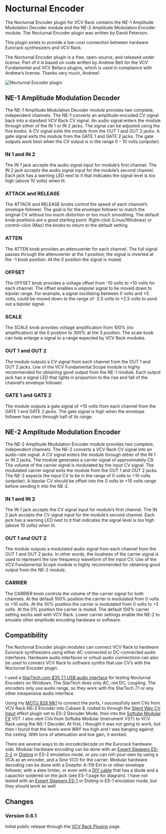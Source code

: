 Nocturnal Encoder
=================

The Nocturnal Encoder plugin for VCV Rack contains the NE-1 Amplitude Modulation
Decoder module and the NE-2 Amplitude Modulation Encoder module. The Nocturnal
Encoder plugin was written by David Peterson.

This plugin exists to provide a low-cost connection between hardware Eurorack
synthesizers and VCV Rack.

The Nocturnal Encoder plugin is a free, open-source, and released under license.
Part of it is based on code written by Andrew Belt for the VCV Fundamental and
VCV Befaco plugins, which is used in compliance with Andrew’s license. Thanks
very much, Andrew!

![Nocturnal Encoder plugin](https://github.com/djpeterso23662/NocturnalEncoder/blob/master/res/NocturnalEncoder_Family.jpg)

NE-1 Amplitude Modulation Decoder
---------------------------------

The NE-1 Amplitude Modulation Decoder module provides two complete, independent
channels. The NE-1 converts an amplitude-encoded CV signal back into a standard
VCV Rack CV signal. An audio signal enters the module through either of the IN 1
or IN 2 jacks. The signal can be adjusted using the five knobs. A CV signal
exits the module from the OUT 1 and OUT 2 jacks. A gate signal exits the module
from the GATE 1 and GATE 2 jacks. The gate outputs work best when the CV output
is in the range 0 – 10 volts (unipolar).

### IN 1 and IN 2

The IN 1 jack accepts the audio signal input for module’s first channel. The IN
2 jack accepts the audio signal input for the module’s second channel. Each jack
has a warning LED next to it that indicates the signal level is too high (above
10 volts) when lit.

### ATTACK and RELEASE

The ATTACK and RELEASE knobs control the speed of each channel’s envelope
follower. The goal is for the envelope follower to match the original CV without
too much distortion or too much smoothing. The default knob positions are a good
starting point. Right-click (Linux/Windows) or control-click (Mac) the knobs to
return to the default setting.

### ATTEN

The ATTEN knob provides an attenuverter for each channel. The full signal passes
through the attenuverter at the 1 position; the signal is inverted at the -1
knob position. At the 0 position the signal is muted.

### OFFSET

The OFFSET knob provides a voltage offset from -10 volts to +10 volts for each
channel. The offset enables a unipolar signal to be moved down to bipolar range.
For example, a signal oscillating between 0 volts and +5 volts, could be moved
down to the range of -2.5 volts to +2.5 volts to send out a bipolar signal.

### SCALE

The SCALE knob provides voltage amplification from 100% (no amplification) at
the 0 position to 300% at the 3 position. The scale knob can help enlarge a
signal to a range expected by VCV Rack modules.

### OUT 1 and OUT 2

The module outputs a CV signal from each channel from the OUT 1 and OUT 2 jacks.
Use of the VCV Fundamental Scope module is highly recommended for obtaining good
output from the NE-1 module. Each output jack has a signal LED that lights in
proportion to the rise and fall of the channel’s envelope follower.

### GATE 1 and GATE 2

The module outputs a gate signal of +10 volts from each channel from the GATE 1
and GATE 2 jacks. The gate signal is high when the envelope follower has risen
through half of its range.

NE-2 Amplitude Modulation Encoder
---------------------------------

The NE-2 Amplitude Modulation Encoder module provides two complete, independent
channels. The NE-2 converts a VCV Rack CV signal into an audio-rate signal. A CV
signal enters the module through either of the IN 1 or IN 2 jacks. The module
generates a carrier signal of approximately C9. The volume of the carrier signal
is modulated by the input CV signal. The modulated carrier signal exits the
module from the OUT 1 and OUT 2 jacks. The NE-2 expects the input CV to be in
the range of 0 volts to +10 volts (unipolar). A bipolar CV should be offset into
the 0 volts to +10 volts range before sending it into the NE-2.

### IN 1 and IN 2

The IN 1 jack accepts the CV signal input for module’s first channel. The IN 2
jack accepts the CV signal input for the module’s second channel. Each jack has
a warning LED next to it that indicates the signal level is too high (above 10
volts) when lit.

### OUT 1 and OUT 2

The module outputs a modulated audio signal from each channel from the OUT 1 and
OUT 2 jacks. In other words, the loudness of the carrier signal is used to
represent the low-frequency waveform of the input CV. Use of the VCV Fundamental
Scope module is highly recommended for obtaining good output from the NE-2
module.

### CARRIER

The CARRIER knob controls the volume of the carrier signal for both channels. At
the default 100% position the carrier is modulated from 0 volts to +10 volts. At
the 50% position the carrier is modulated from 0 volts to +5 volts. At the 0%
position the carrier is muted. The default 100% carrier setting works well with
VCV Rack. Lower carrier settings enable the NE-2 to emulate other amplitude
encoding hardware or software.

Compatibility
-------------

The Nocturnal Encoder plugin modules can connect VCV Rack to hardware Eurorack
synthesizers using either AC-connected or DC-connected audio interfaces.
Hardware audio interfaces or virtual audio connections can also be used to
connect VCV Rack to software synths that use CV’s with the Nocturnal Encoder
plugin.

I used a [StarTech.com \$35 7.1 USB audio
interface](https://www.startech.com/Cards-Adapters/Sound/USB-Audio/USB-7-Channel-Audio-Adapter-with-SPDIF~ICUSBAUDIO7D)
for testing Nocturnal Encoders on Windows. The StarTech does only AC, not DC,
coupling. The encoders only use audio range, so they work with the StarTech 7.1
or any other inexpensive audio interface.

Using my [MOTU 828
Mk1](http://www.motu.com/newsitems/828-makes-recording-technology-history) to
connect the ports, I successfully sent CVs from VCV Rack NS-2 Encoder into
Cubase 8, routed to through the [Silent Way CV
Input](http://www.expert-sleepers.co.uk/silentway.html) effect plugin set to
ES-2 Decoder Mode, then into the [Softube Modular
FX](https://www.softube.com/modular) VST. I also sent CVs from Softube Modular
(instrument VST) to VCV Rack using the NS-1 Decoder. At first, I thought it was
not going to work, but then I found that the levels were WAY too high and I was
banging against the ceiling. With tons of attenuation and low gain, it worked.

There are several ways to do encode/decode on the Eurorack hardware side.
Modular hardware encoding can be done with an [Expert Sleepers
ES-2-2](http://www.expert-sleepers.co.uk/es2.html) or
[Disting](http://www.expert-sleepers.co.uk/disting.html) in ES-2 emulation mode,
or you can roll-your-own by using a VCA as an encoder, and a Sine VCO for the
carrier. Modular hardware decoding can be done with a Doepfer A-119 Ext In or
other envelope follower, with a slew limiter, or even with a [DIY
cable](http://www.expert-sleepers.co.uk/siwaacencoder.html) that has a diode and
a capacitor soldered on the jack (see ES-1 page for diagram). I have not tested
with an [Expert Sleepers ES-1](http://www.expert-sleepers.co.uk/es1.html) or
Disting in ES-1 emulation mode, but they should work as well.

Changes
-------

### Version 0.6.1

Initial public release through the [VCV Rack
Plugins](https://vcvrack.com/plugins.html) page.
